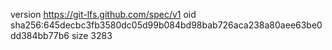 version https://git-lfs.github.com/spec/v1
oid sha256:645decbc3fb3580dc05d99b084bd98bab726aca238a80aee63be0dd384bb77b6
size 3283
